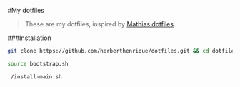 #My dotfiles

> These are my dotfiles, inspired by [Mathias dotfiles](https://github.com/mathiasbynens/dotfiles).

###Installation

```bash
git clone https://github.com/herberthenrique/dotfiles.git && cd dotfiles

source bootstrap.sh

./install-main.sh
```
